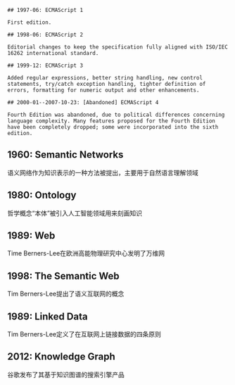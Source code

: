 ```mdline
## 1997-06: ECMAScript 1

First edition.

## 1998-06: ECMAScript 2

Editorial changes to keep the specification fully aligned with ISO/IEC 16262 international standard.

## 1999-12: ECMAScript 3

Added regular expressions, better string handling, new control statements, try/catch exception handling, tighter definition of errors, formatting for numeric output and other enhancements.

## 2000-01--2007-10-23: [Abandoned] ECMAScript 4

Fourth Edition was abandoned, due to political differences concerning language complexity. Many features proposed for the Fourth Edition have been completely dropped; some were incorporated into the sixth edition.
```

## 1960: Semantic Networks

语义网络作为知识表示的一种方法被提出，主要用于自然语言理解领域

## 1980: Ontology

哲学概念“本体”被引入人工智能领域用来刻画知识

## 1989: Web

Time Berners-Lee在欧洲高能物理研究中心发明了万维网

## 1998: The Semantic Web

Tim Berners-Lee提出了语义互联网的概念

## 1989: Linked Data

Tim Berners-Lee定义了在互联网上链接数据的四条原则

## 2012: Knowledge Graph

谷歌发布了其基于知识图谱的搜索引擎产品